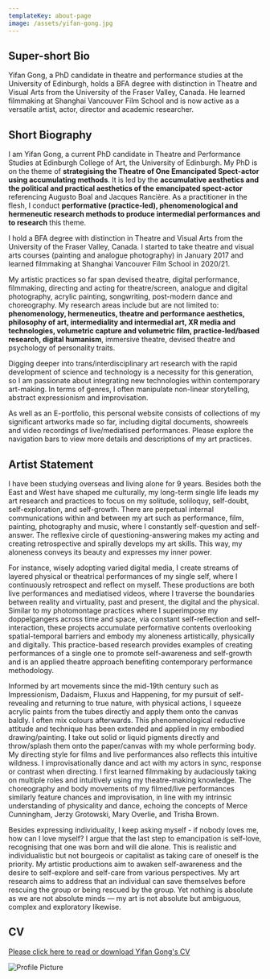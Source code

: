 ```yaml
---
templateKey: about-page
image: /assets/yifan-gong.jpg
---
```

## Super-short Bio

Yifan Gong, a PhD candidate in theatre and performance studies at the University of Edinburgh, holds a BFA degree with distinction in Theatre and Visual Arts from the University of the Fraser Valley, Canada. He learned filmmaking at Shanghai Vancouver Film School and is now active as a versatile artist, actor, director and academic researcher.

<div class="lines-1"></div>

## Short Biography

<div class="lines-1"></div>

<!--StartFragment-->

I am Yifan Gong, a current PhD candidate in Theatre and Performance Studies at Edinburgh College of Art, the University of Edinburgh. My PhD is on the theme of **strategising the Theatre of One Emancipated Spect-actor using accumulating methods**. It is led by the **accumulative aesthetics and the political and practical aesthetics of the emancipated spect-actor** referencing Augusto Boal and Jacques Rancière. As a practitioner in the flesh, I conduct **performative (practice-led), phenomenological and hermeneutic research methods to produce intermedial performances and to research** this theme. 

I hold a BFA degree with distinction in Theatre and Visual Arts from the University of the Fraser Valley, Canada. I started to take theatre and visual arts courses (painting and analogue photography) in January 2017 and learned filmmaking at Shanghai Vancouver Film School in 2020/21. 

My artistic practices so far span devised theatre, digital performance, filmmaking, directing and acting for theatre/screen, analogue and digital photography, acrylic painting, songwriting, post-modern dance and choreography. My research areas include but are not limited to: **phenomenology, hermeneutics, theatre and performance aesthetics, philosophy of art, intermediality and intermedial art, XR media and technologies, volumetric capture and volumetric film, practice-led/based research, digital humanism**, immersive theatre, devised theatre and psychology of personality traits. 

Digging deeper into trans/interdisciplinary art research with the rapid development of science and technology is a necessity for this generation, so I am passionate about integrating new technologies within contemporary art-making. In terms of genres, I often manipulate non-linear storytelling, abstract expressionism and improvisation. 

As well as an E-portfolio, this personal website consists of collections of my significant artworks made so far, including digital documents, showreels and video recordings of live/mediatised performances. Please explore the navigation bars to view more details and descriptions of my art practices.

<!--EndFragment-->

<div class="lines-1"></div>

## Artist Statement

<!--StartFragment-->

I have been studying overseas and living alone for 9 years. Besides both the East and West have shaped me culturally, my long-term single life leads my art research and practices to focus on my solitude, soliloquy, self-doubt, self-exploration, and self-growth. There are perpetual internal communications within and between my art such as performance, film, painting, photography and music, where I constantly self-question and self-answer. The reflexive circle of questioning-answering makes my acting and creating retrospective and spirally develops my art skills. This way, my aloneness conveys its beauty and expresses my inner power.

For instance, wisely adopting varied digital media, I create streams of layered physical or theatrical performances of my single self, where I continuously retrospect and reflect on myself. These productions are both live performances and mediatised videos, where I traverse the boundaries between reality and virtuality, past and present, the digital and the physical. Similar to my photomontage practices where I superimpose my doppelgangers across time and space, via constant self-reflection and self-interaction, these projects accumulate performative contents overlooking spatial-temporal barriers and embody my aloneness artistically, physically and digitally. This practice-based research provides examples of creating performances of a single one to promote self-awareness and self-growth and is an applied theatre approach benefiting contemporary performance methodology.

Informed by art movements since the mid-19th century such as Impressionism, Dadaism, Fluxus and Happening, for my pursuit of self-revealing and returning to true nature, with physical actions, I squeeze acrylic paints from the tubes directly and apply them onto the canvas baldly. I often mix colours afterwards. This phenomenological reductive attitude and technique has been extended and applied in my embodied drawing/painting. I take out solid or liquid pigments directly and throw/splash them onto the paper/canvas with my whole performing body. My directing style for films and live performances also reflects this intuitive wildness. I improvisationally dance and act with my actors in sync, response or contrast when directing. I first learned filmmaking by audaciously taking on multiple roles and intuitively using my theatre-making knowledge. The choreography and body movements of my filmed/live performances similarly feature chances and improvisation, in line with my intrinsic understanding of physicality and dance, echoing the concepts of Merce Cunningham, Jerzy Grotowski, Mary Overlie, and Trisha Brown.

Besides expressing individuality, I keep asking myself - if nobody loves me, how can I love myself? I argue that the last step to emancipation is self-love, recognising that one was born and will die alone. This is realistic and individualistic but not bourgeois or capitalist as taking care of oneself is the priority. My artistic productions aim to awaken self-awareness and the desire to self-explore and self-care from various perspectives. My art research aims to address that an individual can save themselves before rescuing the group or being rescued by the group. Yet nothing is absolute as we are not absolute minds — my art is not absolute but ambiguous, complex and exploratory likewise.

<!--EndFragment-->

<div class="lines-1"></div>

## CV

[Please click here to read or download Yifan Gong's CV](/assets/yifan-gong-cv-2024.pdf)

<div class="lines-1"></div>

![Profile Picture](/assets/dsc01939.jpg)